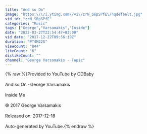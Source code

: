 ```yaml
---
title: "And so On"
image: "https:\/\/i.ytimg.com\/vi\/zrN_S6pSPfE\/hqdefault.jpg"
vid_id: "zrN_S6pSPfE"
categories: "Music"
tags: ["George","Varsamakis","Inside"]
date: "2022-03-27T22:54:47+03:00"
vid_date: "2017-12-22T09:56:19Z"
duration: "PT4M22S"
viewcount: "844"
likeCount: "6"
dislikeCount: ""
channel: "George Varsamakis - Topic"
---
```

{% raw %}Provided to YouTube by CDBaby<br /><br />And so On · George Varsamakis<br /><br />Inside Me<br /><br />℗ 2017 George Varsamakis<br /><br />Released on: 2017-12-18<br /><br />Auto-generated by YouTube.{% endraw %}
